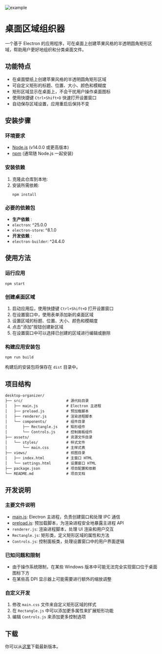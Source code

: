 ![example](https://github.com/user-attachments/assets/d0655d24-fa80-4bd9-ad29-c3d76cdb4696)

# 桌面区域组织器

一个基于 Electron 的应用程序，可在桌面上创建苹果风格的半透明圆角矩形区域，帮助用户更好地组织和分类桌面文件。

## 功能特点

- 在桌面壁纸上创建苹果风格的半透明圆角矩形区域
- 可自定义矩形的标题、位置、大小、颜色和模糊度
- 矩形区域显示在桌面上，不会干扰用户操作桌面图标
- 使用快捷键 `Ctrl+Shift+D` 快速打开设置窗口
- 自动保存区域设置，应用重启后保持不变

## 安装步骤

### 环境要求

- [Node.js](https://nodejs.org/) (v14.0.0 或更高版本)
- [npm](https://www.npmjs.com/) (通常随 Node.js 一起安装)

### 安装依赖

1. 克隆此仓库到本地:
2. 安装所需依赖:
   ```npm
   npm install
   ```

### 必要的依赖包

* **生产依赖** :
* `electron`: ^25.0.0
* `electron-store`: ^8.1.0
* **开发依赖** :
* `electron-builder`: ^24.4.0

## 使用方法

### 运行应用

```
npm start
```

### 创建桌面区域

1. 启动应用后，使用快捷键 `Ctrl+Shift+D` 打开设置窗口
2. 在设置窗口中，使用表单添加新的桌面区域
3. 设置区域的标题、位置、大小、颜色和模糊度
4. 点击"添加"按钮创建新区域
5. 在设置窗口中可以选择已创建的区域进行编辑或删除

### 构建应用安装包

```
npm run build
```

构建后的安装包将保存在 `dist` 目录中。

## 项目结构

```
desktop-organizer/
├── src/                    # 源代码目录
│   ├── main.js             # Electron 主进程
│   ├── preload.js          # 预加载脚本
│   ├── renderer.js         # 渲染进程脚本
│   └── components/         # 组件目录
│       ├── Rectangle.js    # 矩形组件
│       └── Controls.js     # 控制面板组件
├── assets/                 # 资源文件目录
│   └── styles/             # 样式文件
│       └── main.css        # 主样式表
├── views/                  # 视图目录
│   ├── index.html          # 主窗口 HTML
│   └── settings.html       # 设置窗口 HTML
├── package.json            # 项目配置和依赖
└── README.md               # 项目文档
```

## 开发说明

### 主要文件说明

* [main.js](vscode-file://vscode-app/d:/DevelopmentSoftware/Microsoft%20VS%20Code/resources/app/out/vs/code/electron-sandbox/workbench/workbench.html): Electron 主进程，负责创建窗口和处理 IPC 通信
* [preload.js](vscode-file://vscode-app/d:/DevelopmentSoftware/Microsoft%20VS%20Code/resources/app/out/vs/code/electron-sandbox/workbench/workbench.html): 预加载脚本，为渲染进程安全地暴露主进程 API
* `renderer.js`: 渲染进程脚本，处理 UI 渲染和用户交互
* `Rectangle.js`: 矩形类，定义矩形区域的属性和方法
* `Controls.js`: 控制面板类，处理设置窗口中的用户界面逻辑

### 已知问题和限制

* 由于操作系统限制，在某些 Windows 版本中可能无法完全实现窗口位于桌面图标下方
* 在某些高 DPI 显示器上可能需要进行额外的缩放调整

### 自定义开发

1. 修改 `main.css` 文件来自定义矩形区域的样式
2. 在 `Rectangle.js` 中可以添加更多属性来扩展矩形功能
3. 编辑 `Controls.js` 来添加更多控制选项
## 下载
你可以从[这里](https://github.com/a1024053774/desktopOrganizer/releases/latest)下载最新版本。
